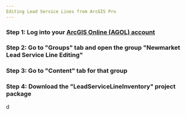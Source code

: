 ```yaml
---
Editing Lead Service Lines from ArcGIS Pro
---
```


### Step 1: Log into your [ArcGIS Online (AGOL) account](https://www.arcgisonline.com)
### Step 2: Go to "Groups" tab and open the group "Newmarket Lead Service Line Editing"
### Step 3: Go to "Content" tab for that group
### Step 4: Download the "LeadServiceLineInventory" project package


d
